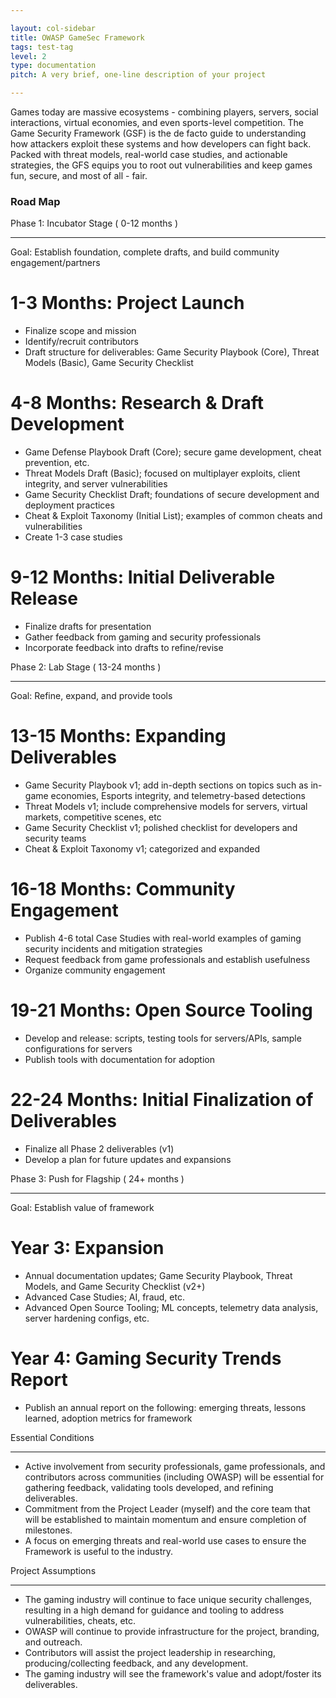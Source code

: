 ```yaml
---

layout: col-sidebar
title: OWASP GameSec Framework
tags: test-tag
level: 2
type: documentation
pitch: A very brief, one-line description of your project

---
```


Games today are massive ecosystems - combining players, servers, social interactions, virtual economies, and even sports-level competition. The Game Security Framework (GSF) is the de facto guide to understanding how attackers exploit these systems and how developers can fight back. Packed with threat models, real-world case studies, and actionable strategies, the GFS equips you to root out vulnerabilities and keep games fun, secure, and most of all - fair.

### Road Map
Phase 1: Incubator Stage ( 0-12 months )
__________________________
Goal: Establish foundation, complete drafts, and build community engagement/partners

# 1-3 Months: Project Launch

* Finalize scope and mission
* Identify/recruit contributors
* Draft structure for deliverables: Game Security Playbook (Core), Threat Models (Basic), Game Security Checklist

# 4-8 Months: Research & Draft Development

* Game Defense Playbook Draft (Core); secure game development, cheat prevention, etc.
* Threat Models Draft (Basic); focused on multiplayer exploits, client integrity, and server vulnerabilities
* Game Security Checklist Draft; foundations of secure development and deployment practices
* Cheat & Exploit Taxonomy (Initial List); examples of common cheats and vulnerabilities
* Create 1-3 case studies

# 9-12 Months: Initial Deliverable Release

* Finalize drafts for presentation
* Gather feedback from gaming and security professionals
* Incorporate feedback into drafts to refine/revise

Phase 2: Lab Stage ( 13-24 months )
__________________________
Goal: Refine, expand, and provide tools

# 13-15 Months: Expanding Deliverables

* Game Security Playbook v1; add in-depth sections on topics such as in-game economies, Esports integrity, and telemetry-based detections
* Threat Models v1; include comprehensive models for servers, virtual markets, competitive scenes, etc
* Game Security Checklist v1; polished checklist for developers and security teams
* Cheat & Exploit Taxonomy v1; categorized and expanded

# 16-18 Months: Community Engagement

* Publish 4-6 total Case Studies with real-world examples of gaming security incidents and mitigation strategies
* Request feedback from game professionals and establish usefulness
* Organize community engagement

# 19-21 Months: Open Source Tooling

* Develop and release: scripts, testing tools for servers/APIs, sample configurations for servers
* Publish tools with documentation for adoption

# 22-24 Months: Initial Finalization of Deliverables

* Finalize all Phase 2 deliverables (v1)
* Develop a plan for future updates and expansions

Phase 3: Push for Flagship ( 24+ months )

__________________________
Goal: Establish value of framework

# Year 3: Expansion

* Annual documentation updates; Game Security Playbook, Threat Models, and Game Security Checklist (v2+)
* Advanced Case Studies; AI, fraud, etc.
* Advanced Open Source Tooling; ML concepts, telemetry data analysis, server hardening configs, etc.

# Year 4: Gaming Security Trends Report

* Publish an annual report on the following: emerging threats, lessons learned, adoption metrics for framework

Essential Conditions

__________________________

* Active involvement from security professionals, game professionals, and contributors across communities (including OWASP) will be essential for gathering feedback, validating tools developed, and refining deliverables.
* Commitment from the Project Leader (myself) and the core team that will be established to maintain momentum and ensure completion of milestones.
* A focus on emerging threats and real-world use cases to ensure the Framework is useful to the industry.

Project Assumptions

__________________________

* The gaming industry will continue to face unique security challenges, resulting in a high demand for guidance and tooling to address vulnerabilities, cheats, etc.
* OWASP will continue to provide infrastructure for the project, branding, and outreach.
* Contributors will assist the project leadership in researching, producing/collecting feedback, and any development.
* The gaming industry will see the framework's value and adopt/foster its deliverables.
